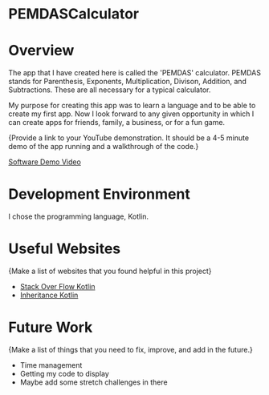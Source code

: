 # PEMDASCalculator

# Overview

The app that I have created here is called the 'PEMDAS' calculator. PEMDAS stands for Parenthesis, Exponents, Multiplication,
Divison, Addition, and Subtractions. These are all necessary for a typical calculator.

My purpose for creating this app was to learn a language and to be able to create my first app. Now I look forward to any given
opportunity in which I can create apps for friends, family, a business, or for a fun game.

{Provide a link to your YouTube demonstration.  It should be a 4-5 minute demo of the app running and a walkthrough of the code.}

[Software Demo Video](https://youtu.be/kFWHJPen878)

# Development Environment

I chose the programming language, Kotlin.

# Useful Websites

{Make a list of websites that you found helpful in this project}
* [Stack Over Flow Kotlin](https://stackoverflow.com/questions/44368741/expecting-member-declaration-in-kotlin)
* [Inheritance Kotlin](https://kotlinlang.org/docs/inheritance.html)

# Future Work

{Make a list of things that you need to fix, improve, and add in the future.}
* Time management
* Getting my code to display
* Maybe add some stretch challenges in there

